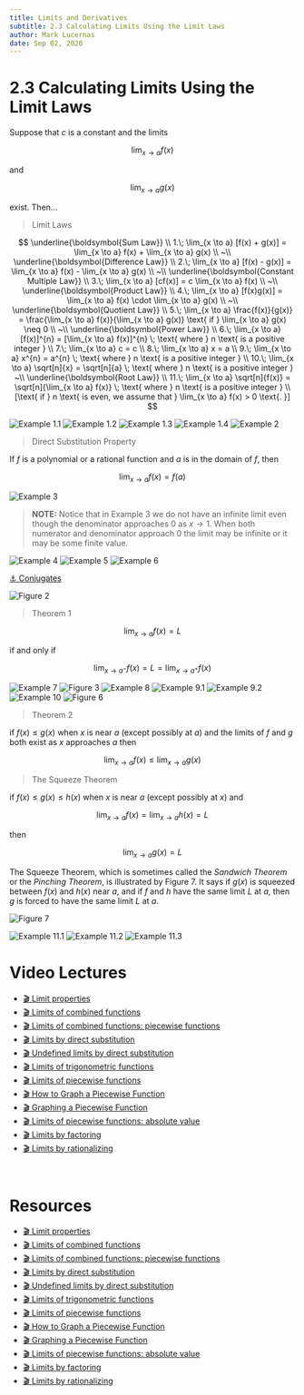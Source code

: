 ```yaml
---
title: Limits and Derivatives
subtitle: 2.3 Calculating Limits Using the Limit Laws
author: Mark Lucernas
date: Sep 02, 2020
---
```



# 2.3 Calculating Limits Using the Limit Laws

Suppose that $c$ is a constant and the limits

$$
\lim_{x \to a} f(x)
$$

and

$$
\lim_{x \to a} g(x)
$$

exist. Then...

> Limit Laws

$$
\underline{\boldsymbol{Sum Law}} \\
1.\; \lim_{x \to a} [f(x) + g(x)] = \lim_{x \to a} f(x) + \lim_{x \to a} g(x) \\
~\\
\underline{\boldsymbol{Difference Law}} \\
2.\; \lim_{x \to a} [f(x) - g(x)] = \lim_{x \to a} f(x) - \lim_{x \to a} g(x) \\
~\\
\underline{\boldsymbol{Constant Multiple Law}} \\
3.\; \lim_{x \to a} [cf(x)] = c \lim_{x \to a} f(x) \\
~\\
\underline{\boldsymbol{Product Law}} \\
4.\; \lim_{x \to a} [f(x)g(x)] = \lim_{x \to a} f(x) \cdot \lim_{x \to a} g(x) \\
~\\
\underline{\boldsymbol{Quotient Law}} \\
5.\; \lim_{x \to a} \frac{f(x)}{g(x)} = \frac{\lim_{x \to a} f(x)}{\lim_{x \to a} g(x)} \text{ if } \lim_{x \to a} g(x) \neq 0 \\
~\\
\underline{\boldsymbol{Power Law}} \\
6.\; \lim_{x \to a} [f(x)]^{n} = [\lim_{x \to a} f(x)]^{n} \; \text{ where } n \text{ is a positive integer } \\
7.\; \lim_{x \to a} c = c \\
8.\; \lim_{x \to a} x = a \\
9.\; \lim_{x \to a} x^{n} = a^{n} \; \text{ where } n \text{ is a positive integer } \\
10.\; \lim_{x \to a} \sqrt[n]{x} = \sqrt[n]{a} \; \text{ where } n \text{ is a positive integer }
~\\
\underline{\boldsymbol{Root Law}} \\
11.\; \lim_{x \to a} \sqrt[n]{f(x)} = \sqrt[n]{\lim_{x \to a} f(x)} \; \text{ where } n \text{ is a positive integer } \\
[\text{ if  } n \text{ is even, we assume that } \lim_{x \to a} f(x) > 0 \text{. }]
$$

![Example 1.1](../../../../../files/fall-2020/MATH-150/chapter-2/2.3_example-1.1.png)
![Example 1.2](../../../../../files/fall-2020/MATH-150/chapter-2/2.3_example-1.2.png)
![Example 1.3](../../../../../files/fall-2020/MATH-150/chapter-2/2.3_example-1.3.png)
![Example 1.4](../../../../../files/fall-2020/MATH-150/chapter-2/2.3_example-1.4.png)
![Example 2](../../../../../files/fall-2020/MATH-150/chapter-2/2.3_example-2.png)

> Direct Substitution Property

If $f$ is a polynomial or a rational function and $a$ is in the domain of $f$,
then

$$
\lim_{x \to a} f(x) = f(a)
$$

![Example 3](../../../../../files/fall-2020/MATH-150/chapter-2/2.3_example-3.png)

> **NOTE:** Notice that in Example 3 we do not have an infinite limit even
though the denominator approaches $0$ as $x \to 1$. When both numerator and
denominator approach 0 the limit may be infinite or it may be some finite value.

![Example 4](../../../../../files/fall-2020/MATH-150/chapter-2/2.3_example-4.png)
![Example 5](../../../../../files/fall-2020/MATH-150/chapter-2/2.3_example-5.png)
![Example 6](../../../../../files/fall-2020/MATH-150/chapter-2/2.3_example-6.png)

[⚓ Conjugates](../../../../spring-2020/MATH-141/notes/ch-7.md#conjugates-term)

![Figure 2](../../../../../files/fall-2020/MATH-150/chapter-2/2.3_figure-2.png)

> Theorem 1

$$
\lim_{x \to a} f(x) = L
$$

if and only if

$$
\lim_{x \to a^{-}} f(x) = L = \lim_{x \to a^{+}} f(x)
$$

![Example 7](../../../../../files/fall-2020/MATH-150/chapter-2/2.3_example-7.png)
![Figure 3](../../../../../files/fall-2020/MATH-150/chapter-2/2.3_figure-3.png)
![Example 8](../../../../../files/fall-2020/MATH-150/chapter-2/2.3_example-8.png)
![Example 9.1](../../../../../files/fall-2020/MATH-150/chapter-2/2.3_example-9.1.png)
![Example 9.2](../../../../../files/fall-2020/MATH-150/chapter-2/2.3_example-9.2.png)
![Example 10](../../../../../files/fall-2020/MATH-150/chapter-2/2.3_example-10.png)
![Figure 6](../../../../../files/fall-2020/MATH-150/chapter-2/2.3_figure-6.png)

> Theorem 2

if $f(x) \le g(x)$ when $x$ is near $a$ (except possibly at $a$) and the limits
of $f$ and $g$ both exist as $x$ approaches $a$ then

$$
\lim_{x \to a} f(x) \le \lim_{x \to a} g(x)
$$

> The Squeeze Theorem

if $f(x) \le g(x) \le h(x)$ when $x$ is near $a$ (except possibly at $x$) and

$$
\lim_{x \to a} f(x) = \lim_{x \to a} h(x) = L
$$

then

$$
\lim_{x \to a} g(x) = L
$$

The Squeeze Theorem, which is sometimes called the _Sandwich Theorem_ or the
_Pinching Theorem_, is illustrated by Figure 7. It says if $g(x)$ is squeezed
between $f(x)$ and $h(x)$ near $a$, and if $f$ and $h$ have the same limit $L$
at $a$, then $g$ is forced to have the same limit $L$ at $a$.

![Figure 7](../../../../../files/fall-2020/MATH-150/chapter-2/2.3_figure-7.png)

![Example 11.1](../../../../../files/fall-2020/MATH-150/chapter-2/2.3_example-11.1.png)
![Example 11.2](../../../../../files/fall-2020/MATH-150/chapter-2/2.3_example-11.2.png)
![Example 11.3](../../../../../files/fall-2020/MATH-150/chapter-2/2.3_example-11.3.png)


# Video Lectures

- [🎬 Limit properties](https://www.khanacademy.org/math/ap-calculus-ab/ab-limits-new/ab-1-5a/v/limit-properties)
- [🎬 Limits of combined functions](https://www.khanacademy.org/math/ap-calculus-ab/ab-limits-new/ab-1-5a/v/limits-of-combined-functions)
- [🎬 Limits of combined functions: piecewise functions](https://www.khanacademy.org/math/ap-calculus-ab/ab-limits-new/ab-1-5a/v/limits-of-combined-functions-piecewise)
- [🎬 Limits by direct substitution](https://www.khanacademy.org/math/ap-calculus-ab/ab-limits-new/ab-1-5b/v/limit-by-substitution)
- [🎬 Undefined limits by direct substitution](https://www.khanacademy.org/math/ap-calculus-ab/ab-limits-new/ab-1-5b/v/undefined-limit-by-substitution)
- [🎬 Limits of trigonometric functions](https://www.khanacademy.org/math/ap-calculus-ab/ab-limits-new/ab-1-5b/v/limits-of-trigonometric-functions)
- [🎬 Limits of piecewise functions](https://www.khanacademy.org/math/ap-calculus-ab/ab-limits-new/ab-1-5b/v/limits-of-piecewise-functions)
- [🎬 How to Graph a Piecewise Function](https://www.youtube.com/watch?v=n-EgnuaThpE)
- [🎬 Graphing a Piecewise Function](https://www.youtube.com/watch?v=QIG8LvPNNJQ)
- [🎬 Limits of piecewise functions: absolute value](https://www.khanacademy.org/math/ap-calculus-ab/ab-limits-new/ab-1-5b/v/limit-at-a-point-of-discontinuity)
- [🎬 Limits by factoring](https://www.khanacademy.org/math/ap-calculus-ab/ab-limits-new/ab-1-6/v/limit-example-1?modal=1)
- [🎬 Limits by rationalizing](https://www.khanacademy.org/math/ap-calculus-ab/ab-limits-new/ab-1-6/v/limits-by-rationalizing?modal=1)


<br>

# Resources

- [🎬 Limit properties](https://www.khanacademy.org/math/ap-calculus-ab/ab-limits-new/ab-1-5a/v/limit-properties)
- [🎬 Limits of combined functions](https://www.khanacademy.org/math/ap-calculus-ab/ab-limits-new/ab-1-5a/v/limits-of-combined-functions)
- [🎬 Limits of combined functions: piecewise functions](https://www.khanacademy.org/math/ap-calculus-ab/ab-limits-new/ab-1-5a/v/limits-of-combined-functions-piecewise)
- [🎬 Limits by direct substitution](https://www.khanacademy.org/math/ap-calculus-ab/ab-limits-new/ab-1-5b/v/limit-by-substitution)
- [🎬 Undefined limits by direct substitution](https://www.khanacademy.org/math/ap-calculus-ab/ab-limits-new/ab-1-5b/v/undefined-limit-by-substitution)
- [🎬 Limits of trigonometric functions](https://www.khanacademy.org/math/ap-calculus-ab/ab-limits-new/ab-1-5b/v/limits-of-trigonometric-functions)
- [🎬 Limits of piecewise functions](https://www.khanacademy.org/math/ap-calculus-ab/ab-limits-new/ab-1-5b/v/limits-of-piecewise-functions)
- [🎬 How to Graph a Piecewise Function](https://www.youtube.com/watch?v=n-EgnuaThpE)
- [🎬 Graphing a Piecewise Function](https://www.youtube.com/watch?v=QIG8LvPNNJQ)
- [🎬 Limits of piecewise functions: absolute value](https://www.khanacademy.org/math/ap-calculus-ab/ab-limits-new/ab-1-5b/v/limit-at-a-point-of-discontinuity)
- [🎬 Limits by factoring](https://www.khanacademy.org/math/ap-calculus-ab/ab-limits-new/ab-1-6/v/limit-example-1?modal=1)
- [🎬 Limits by rationalizing](https://www.khanacademy.org/math/ap-calculus-ab/ab-limits-new/ab-1-6/v/limits-by-rationalizing?modal=1)

